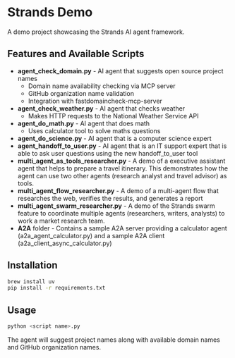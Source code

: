 # Strands Demo

A demo project showcasing the Strands AI agent framework.

## Features and Available Scripts

- **agent_check_domain.py** - AI agent that suggests open source project names
  - Domain name availability checking via MCP server
  - GitHub organization name validation
  - Integration with fastdomaincheck-mcp-server
- **agent_check_weather.py** - AI agent that checks weather
  - Makes HTTP requests to the National Weather Service API
- **agent_do_math.py** - AI agent that does math
  - Uses calculator tool to solve maths questions
- **agent_do_science.py** - AI agent that is a computer science expert
- **agent_handoff_to_user.py** - AI agent that is an IT support expert that is able to ask user questions using the new handoff_to_user tool 
- **multi_agent_as_tools_researcher.py** - A demo of a executive assistant agent that helps to prepare a travel itinerary. This demonstrates how the agent can use two other agents (research analyst and travel advisor) as tools.
- **multi_agent_flow_researcher.py** - A demo of a multi-agent flow that researches the web, verifies the results, and generates a report
- **multi_agent_swarm_researcher.py** - A demo of the Strands swarm feature to coordinate multiple agents (researchers, writers, analysts) to work a market research team.
- **A2A** folder - Contains a sample A2A server providing a calculator agent (a2a_agent_calculator.py) and a sample A2A client (a2a_client_async_calculator.py)

## Installation

```bash
brew install uv
pip install -r requirements.txt
```

## Usage

```bash
python <script name>.py
```

The agent will suggest project names along with available domain names and GitHub organization names.